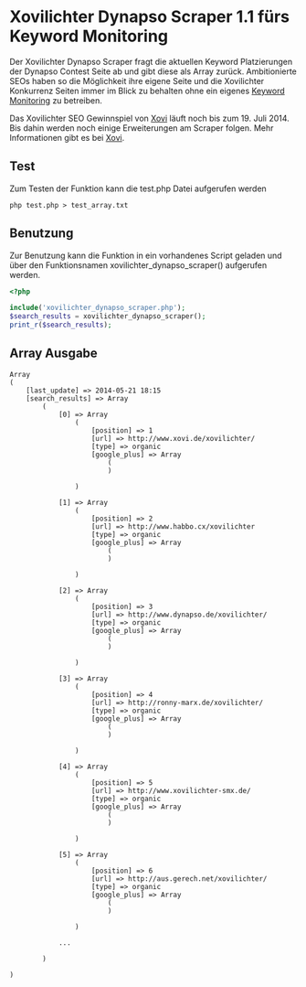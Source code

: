# Xovilichter Dynapso Scraper 1.1 fürs Keyword Monitoring

Der Xovilichter Dynapso Scraper fragt die aktuellen Keyword Platzierungen der Dynapso Contest Seite ab und gibt diese als Array zurück. Ambitionierte SEOs haben so die Möglichkeit ihre eigene Seite und die Xovilichter Konkurrenz Seiten immer im Blick zu behalten ohne ein eigenes [Keyword Monitoring](http://www.keywordmonitoring.de/) zu betreiben.

Das Xovilichter SEO Gewinnspiel von [Xovi](https://github.com/xovilichter/xovi) läuft noch bis zum 19. Juli 2014. Bis dahin werden noch einige Erweiterungen am Scraper folgen. Mehr Informationen gibt es bei [Xovi](http://www.keywordmonitoring.de/tools/xovi/).

## Test

Zum Testen der Funktion kann die test.php Datei aufgerufen werden

```no-highlight
php test.php > test_array.txt
```

## Benutzung

Zur Benutzung kann die Funktion in ein vorhandenes Script geladen und über den Funktionsnamen xovilichter_dynapso_scraper() aufgerufen werden.

```php
<?php 

include('xovilichter_dynapso_scraper.php');
$search_results = xovilichter_dynapso_scraper();
print_r($search_results);
```

## Array Ausgabe

```no-highlight
Array
(
    [last_update] => 2014-05-21 18:15
    [search_results] => Array
        (
            [0] => Array
                (
                    [position] => 1
                    [url] => http://www.xovi.de/xovilichter/
                    [type] => organic
                    [google_plus] => Array
                        (
                        )

                )

            [1] => Array
                (
                    [position] => 2
                    [url] => http://www.habbo.cx/xovilichter
                    [type] => organic
                    [google_plus] => Array
                        (
                        )

                )

            [2] => Array
                (
                    [position] => 3
                    [url] => http://www.dynapso.de/xovilichter/
                    [type] => organic
                    [google_plus] => Array
                        (
                        )

                )

            [3] => Array
                (
                    [position] => 4
                    [url] => http://ronny-marx.de/xovilichter/
                    [type] => organic
                    [google_plus] => Array
                        (
                        )

                )

            [4] => Array
                (
                    [position] => 5
                    [url] => http://www.xovilichter-smx.de/
                    [type] => organic
                    [google_plus] => Array
                        (
                        )

                )

            [5] => Array
                (
                    [position] => 6
                    [url] => http://aus.gerech.net/xovilichter/
                    [type] => organic
                    [google_plus] => Array
                        (
                        )

                )

            ...

        )

)
```

